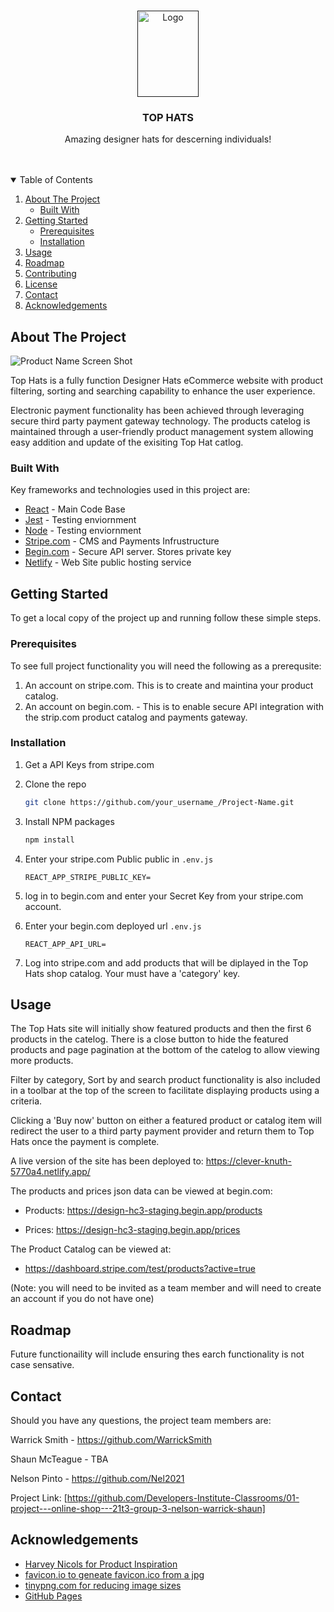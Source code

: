 <!-- PROJECT LOGO -->
<br />
<p align="center">
  <a href="">
    <img src="public/thlogo.jpg" alt="Logo" width="98" height="138">
  </a>

  <h3 align="center">TOP HATS</h3>

  <p align="center">
    Amazing designer hats for descerning individuals!
    <br />
    <br />
    <br />
  </p>
</p>

<!-- TABLE OF CONTENTS -->
<details open="open">
  <summary>Table of Contents</summary>
  <ol>
    <li>
      <a href="#about-the-project">About The Project</a>
      <ul>
        <li><a href="#built-with">Built With</a></li>
      </ul>
    </li>
    <li>
      <a href="#getting-started">Getting Started</a>
      <ul>
        <li><a href="#prerequisites">Prerequisites</a></li>
        <li><a href="#installation">Installation</a></li>
      </ul>
    </li>
    <li><a href="#usage">Usage</a></li>
    <li><a href="#roadmap">Roadmap</a></li>
    <li><a href="#contributing">Contributing</a></li>
    <li><a href="#license">License</a></li>
    <li><a href="#contact">Contact</a></li>
    <li><a href="#acknowledgements">Acknowledgements</a></li>
  </ol>
</details>

<!-- ABOUT THE PROJECT -->

## About The Project

![Product Name Screen Shot][product-screenshot]

Top Hats is a fully function Designer Hats eCommerce website with product filtering, sorting and searching capability to enhance the user experience.

Electronic payment functionality has been achieved through leveraging secure third party payment gateway technology.
The products catelog is maintained through a user-friendly product management system allowing easy addition and update of the exisiting Top Hat catlog.

### Built With

Key frameworks and technologies used in this project are:

- [React](https://reactjs.org/) - Main Code Base
- [Jest](https://jestjs.io/) - Testing enviornment
- [Node](https://nodejs.org/) - Testing enviornment
- [Stripe.com](https://stripe.com) - CMS and Payments Infrustructure
- [Begin.com](https://begin.com) - Secure API server. Stores private key
- [Netlify](https://www.netlify.com/) - Web Site public hosting service

<!-- GETTING STARTED -->

## Getting Started

To get a local copy of the project up and running follow these simple steps.

### Prerequisites

To see full project functionality you will need the following as a prerequsite:

1. An account on stripe.com. This is to create and maintina your product catalog.
2. An account on begin.com. - This is to enable secure API integration with the strip.com product catalog and payments gateway.

### Installation

1. Get a API Keys from stripe.com
2. Clone the repo
   ```sh
   git clone https://github.com/your_username_/Project-Name.git
   ```
3. Install NPM packages
   ```sh
   npm install
   ```
4. Enter your stripe.com Public public in `.env.js`
   ```JS
   REACT_APP_STRIPE_PUBLIC_KEY=
   ```
5. log in to begin.com and enter your Secret Key from your stripe.com account.
6. Enter your begin.com deployed url `.env.js`

   ```JS
   REACT_APP_API_URL=
   ```

7. Log into stripe.com and add products that will be diplayed in the Top Hats shop catalog. Your must have a 'category' key.

<!-- USAGE EXAMPLES -->

## Usage

The Top Hats site will initially show featured products and then the first 6 products in the catelog. There is a close button to hide the featured products and page pagination at the bottom of the catelog to allow viewing more products.

Filter by category, Sort by and search product functionality is also included in a toolbar at the top of the screen to facilitate displaying products using a criteria.

Clicking a 'Buy now' button on either a featured product or catalog item will redirect the user to a third party payment provider and return them to Top Hats once the payment is complete.

A live version of the site has been deployed to: https://clever-knuth-5770a4.netlify.app/

The products and prices json data can be viewed at begin.com:

- Products: https://design-hc3-staging.begin.app/products

- Prices: https://design-hc3-staging.begin.app/prices

The Product Catalog can be viewed at:

- https://dashboard.stripe.com/test/products?active=true

(Note: you will need to be invited as a team member and will need to create an account if you do not have one)

<!-- ROADMAP -->

## Roadmap

Future functionaility will include ensuring thes earch functionality is not case sensative.

<!-- CONTACT -->

## Contact

Should you have any questions, the project team members are:

Warrick Smith - https://github.com/WarrickSmith

Shaun McTeague - TBA

Nelson Pinto - https://github.com/Nel2021

Project Link: [https://github.com/Developers-Institute-Classrooms/01-project---online-shop---21t3-group-3-nelson-warrick-shaun]

<!-- ACKNOWLEDGEMENTS -->

## Acknowledgements

- [Harvey Nicols for Product Inspiration](https://www.harveynichols.com/int/mens/all-accessories/hats/)
- [favicon.io to geneate favicon.ico from a jpg](hhttps://favicon.io/favicon-converter/)
- [tinypng.com for reducing image sizes](https://tinypng.com/)
- [GitHub Pages](https://pages.github.com)

[product-screenshot]: public/thhome.png
